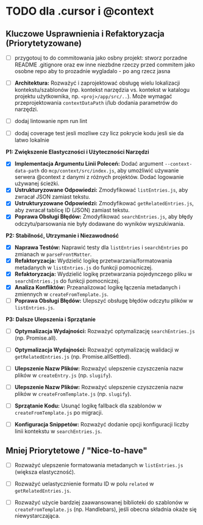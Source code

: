 # TODO dla .cursor i @context

## Kluczowe Usprawnienia i Refaktoryzacja (Priorytetyzowane)

- [ ] przygotouj to do commitowania jako osbny projekt: stworz porzadne README .gitignore oraz ew inne niezbdne rzeczy przed commitem jako osobne repo aby to prozadnie wygladalo - po ang rzecz jasna
- [ ] **Architektura:** Rozważyć i zaprojektować obsługę wielu lokalizacji kontekstu/szablonów (np. kontekst narzędzia vs. kontekst w katalogu projektu użytkownika, np. `<proj>/app/src/..`). Może wymagać przeprojektowania `contextDataPath` i/lub dodania parametrów do narzędzi.
- [ ] dodaj lintowanie npm run lint
- [ ] dodaj coverage test jesli mozliwe czy licz pokrycie kodu jesli sie da latwo lokalnie


**P1: Zwiększenie Elastyczności i Użyteczności Narzędzi**
- [x] **Implementacja Argumentu Linii Poleceń:** Dodać argument `--context-data-path` do `mcp/context/src/index.js`, aby umożliwić używanie serwera @context z danymi z różnych projektów. Dodać logowanie używanej ścieżki.
- [x] **Ustrukturyzowane Odpowiedzi:** Zmodyfikować `listEntries.js`, aby zwracał JSON zamiast tekstu.
- [x] **Ustrukturyzowane Odpowiedzi:** Zmodyfikować `getRelatedEntries.js`, aby zwracał tablicę ID (JSON) zamiast tekstu.
- [x] **Poprawa Obsługi Błędów:** Zmodyfikować `searchEntries.js`, aby błędy odczytu/parsowania nie były dodawane do wyników wyszukiwania.

**P2: Stabilność, Utrzymanie i Niezawodność**
- [x] **Naprawa Testów:** Naprawić testy dla `listEntries` i `searchEntries` po zmianach w `parseFrontMatter`.
- [x] **Refaktoryzacja:** Wydzielić logikę przetwarzania/formatowania metadanych w `listEntries.js` do funkcji pomocniczej.
- [x] **Refaktoryzacja:** Wydzielić logikę przetwarzania pojedynczego pliku w `searchEntries.js` do funkcji pomocniczej.
- [x] **Analiza Konfliktów:** Przeanalizować logikę łączenia metadanych i zmiennych w `createFromTemplate.js`.
- [ ] **Poprawa Obsługi Błędów:** Ulepszyć obsługę błędów odczytu plików w `listEntries.js`.

**P3: Dalsze Ulepszenia i Sprzątanie**
- [ ] **Optymalizacja Wydajności:** Rozważyć optymalizację `searchEntries.js` (np. Promise.all).
- [ ] **Optymalizacja Wydajności:** Rozważyć optymalizację walidacji w `getRelatedEntries.js` (np. Promise.allSettled).
- [ ] **Ulepszenie Nazw Plików:** Rozważyć ulepszenie czyszczenia nazw plików w `createEntry.js` (np. `slugify`).
- [ ] **Ulepszenie Nazw Plików:** Rozważyć ulepszenie czyszczenia nazw plików w `createFromTemplate.js` (np. `slugify`).
- [ ] **Sprzątanie Kodu:** Usunąć logikę fallback dla szablonów w `createFromTemplate.js` po migracji.
- [ ] **Konfiguracja Snippetów:** Rozważyć dodanie opcji konfiguracji liczby linii kontekstu w `searchEntries.js`.


## Mniej Priorytetowe / "Nice-to-have"

- [ ] Rozważyć ulepszenie formatowania metadanych w `listEntries.js` (większa elastyczność).
- [ ] Rozważyć uelastycznienie formatu ID w polu `related` w `getRelatedEntries.js`.
- [ ] Rozważyć użycie bardziej zaawansowanej biblioteki do szablonów w `createFromTemplate.js` (np. Handlebars), jeśli obecna składnia okaże się niewystarczająca.


